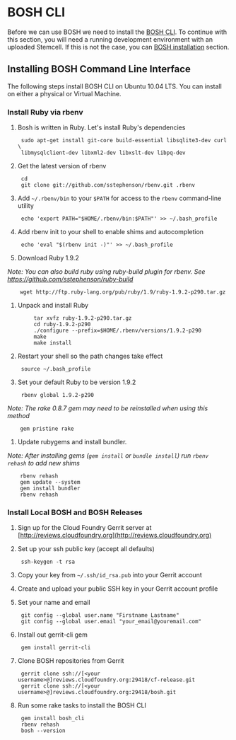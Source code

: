 # BOSH CLI #

Before we can use BOSH we need to install the [BOSH CLI](#bosh-cli). To continue with this section, you will need a running development environment with an uploaded Stemcell. If this is not the case, you can  [BOSH installation](#bosh-installation) section.

## Installing BOSH Command Line Interface ##

The following steps install BOSH CLI on Ubuntu 10.04 LTS. You can install on either a physical or Virtual Machine.

### Install Ruby via rbenv ###

1. Bosh is written in Ruby. Let's install Ruby's dependencies

		sudo apt-get install git-core build-essential libsqlite3-dev curl \
	    libmysqlclient-dev libxml2-dev libxslt-dev libpq-dev

1. Get the latest version of rbenv

		cd
		git clone git://github.com/sstephenson/rbenv.git .rbenv

1. Add `~/.rbenv/bin` to your `$PATH` for access to the `rbenv` command-line utility

		echo 'export PATH="$HOME/.rbenv/bin:$PATH"' >> ~/.bash_profile

1. Add rbenv init to your shell to enable shims and autocompletion

		echo 'eval "$(rbenv init -)"' >> ~/.bash_profile

1. Download Ruby 1.9.2

_Note: You can also build ruby using ruby-build plugin for rbenv. See https://github.com/sstephenson/ruby-build_

		wget http://ftp.ruby-lang.org/pub/ruby/1.9/ruby-1.9.2-p290.tar.gz

1. Unpack and install Ruby

    		tar xvfz ruby-1.9.2-p290.tar.gz
    		cd ruby-1.9.2-p290
    		./configure --prefix=$HOME/.rbenv/versions/1.9.2-p290
    		make
    		make install

1. Restart your shell so the path changes take effect

		source ~/.bash_profile

1. Set your default Ruby to be version 1.9.2

		rbenv global 1.9.2-p290

_Note: The rake 0.8.7 gem may need to be reinstalled when using this method_

		gem pristine rake

1. Update rubygems and install bundler.

_Note: After installing gems (`gem install` or `bundle install`) run `rbenv rehash` to add new shims_

		rbenv rehash
		gem update --system
		gem install bundler
		rbenv rehash

### Install Local BOSH and BOSH Releases ###

1. Sign up for the Cloud Foundry Gerrit server at [http://reviews.cloudfoundry.org](http://reviews.cloudfoundry.org)

1. Set up your ssh public key (accept all defaults)

		ssh-keygen -t rsa

1. Copy your key from `~/.ssh/id_rsa.pub` into your Gerrit account

1. Create and upload your public SSH key in your Gerrit account profile

1. Set your name and email

		git config --global user.name "Firstname Lastname"
		git config --global user.email "your_email@youremail.com"

1. Install out gerrit-cli gem

		gem install gerrit-cli

1. Clone BOSH repositories from Gerrit

		gerrit clone ssh://[<your username>@]reviews.cloudfoundry.org:29418/cf-release.git
		gerrit clone ssh://[<your username>@]reviews.cloudfoundry.org:29418/bosh.git

1. Run some rake tasks to install the BOSH CLI

		gem install bosh_cli
		rbenv rehash
		bosh --version


